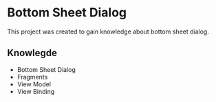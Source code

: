 # Bottom Sheet Dialog
This project was created to gain knowledge about bottom sheet dialog. 

## Knowlegde
- Bottom Sheet Dialog
- Fragments
- View Model
- View Binding